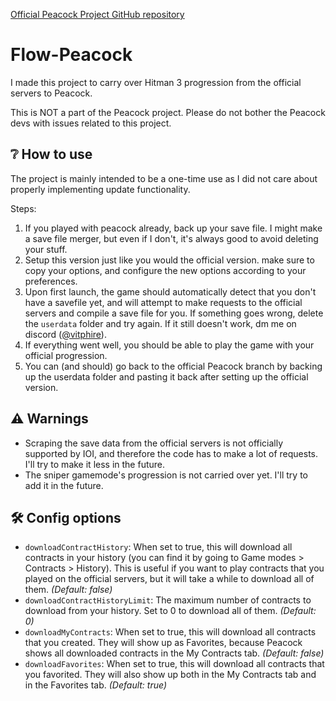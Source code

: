 [Official Peacock Project GitHub repository](https://github.com/thepeacockproject/Peacock)

# Flow-Peacock
I made this project to carry over Hitman 3 progression from the official servers to Peacock.

This is NOT a part of the Peacock project. Please do not bother the Peacock devs with issues related to this project.

## ❔ How to use
The project is mainly intended to be a one-time use as I did not care about properly implementing update functionality.

Steps:
1. If you played with peacock already, back up your save file. I might make a save file merger, but even if I don't, it's always good to avoid deleting your stuff.
2. Setup this version just like you would the official version. make sure to copy your options, and configure the new options according to your preferences.
3. Upon first launch, the game should automatically detect that you don't have a savefile yet, and will attempt to make requests to the official servers and compile a save file for you. If something goes wrong, delete the `userdata` folder and try again. If it still doesn't work, dm me on discord ([@vitphire](https://discordapp.com/users/vitphire)).
4. If everything went well, you should be able to play the game with your official progression.
5. You can (and should) go back to the official Peacock branch by backing up the userdata folder and pasting it back after setting up the official version.

## ⚠ Warnings
- Scraping the save data from the official servers is not officially supported by IOI, and therefore the code has to make a lot of requests. I'll try to make it less in the future.
- The sniper gamemode's progression is not carried over yet. I'll try to add it in the future.

## 🛠 Config options
- `downloadContractHistory`: When set to true, this will download all contracts in your history (you can find it by going to Game modes > Contracts > History). This is useful if you want to play contracts that you played on the official servers, but it will take a while to download all of them.
_(Default: false)_
- `downloadContractHistoryLimit`: The maximum number of contracts to download from your history. Set to 0 to download all of them.
_(Default: 0)_
- `downloadMyContracts`: When set to true, this will download all contracts that you created. They will show up as Favorites, because Peacock shows all downloaded contracts in the My Contracts tab.
_(Default: false)_
- `downloadFavorites`: When set to true, this will download all contracts that you favorited. They will also show up both in the My Contracts tab and in the Favorites tab.
_(Default: true)_